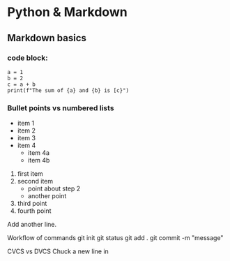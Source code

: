 # Python & Markdown

## Markdown basics

### code block:
```
a = 1
b = 2
c = a + b
print(f"The sum of {a} and {b} is [c}")
```

### Bullet points vs numbered lists
* item 1
* item 2
* item 3
* item 4
  * item 4a
  * item 4b

1. first item
2. second item
   * point about step 2
   * another point
3. third point
4. fourth point


Add another line.

Workflow of commands
git init
git status
git add .
git commit -m "message"

CVCS vs DVCS
Chuck a new line in